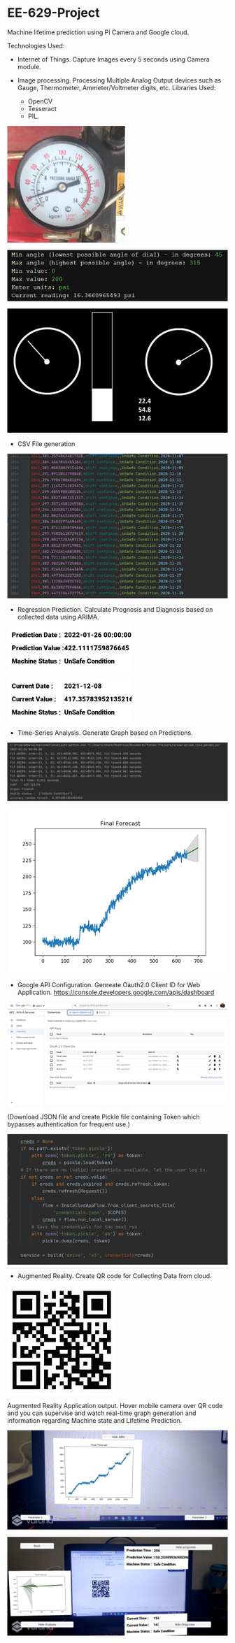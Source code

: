 # EE-629-Project
Machine lifetime prediction using Pi Camera and Google cloud.

Technologies Used:

* Internet of Things.
Capture Images every 5 seconds using Camera module.

* Image processing.
Processing Multiple Analog Output devices such as Gauge, Thermometer, Ammeter/Voltmeter digits, etc.
Libraries Used: 
  - OpenCV 
  - Tesseract
  - PIL.

<p><img src='Image_Processing/images/gauge-1.jpg' />
  
<p><img src='Image_Processing/images/screen-prompt.jpg' />
  
<p><img src='dst1.jpg' />

* CSV File generation
<p><img src='Outputs/csv.jpg' />

* Regression Prediction.
Calculate Prognosis and Diagnosis based on collected data using ARIMA.
<p><img src='Outputs/prognosis.png' />
<p><img src='Outputs/diagnosis.png' />

* Time-Series Analysis.
Generate Graph based on Predictions.
<p><img src='Outputs/op.jpg' />
<p><img src='Graph/graph2.png' />

* Google API Configuration.
Genreate Oauth2.0 Client ID for Web Application.
https://console.developers.google.com/apis/dashboard 

<p><img src='Outputs/gapi.jpg' />
 
(Download JSON file and create Pickle file containing Token which bypasses authentication for frequent use.)
<p><img src='Outputs/pickle.jpg' />

* Augmented Reality.
Create QR code for Collecting Data from cloud.

<p><img src='Outputs/Machine1_cloud.jpg' />

Augmented Reality Application output.
Hover mobile camera over QR code and you can supervise and watch real-time graph generation and information regarding Machine state and Lifetime Prediction.
<p><img src='Outputs/1.jpeg' />
<p><img src='Outputs/2.jpeg' />
